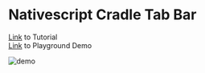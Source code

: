 # Nativescript Cradle Tab Bar

[Link](https://nativescripting.com/posts/cradle-tab-bar-animation-in-nativescript) to Tutorial
<br/>
[Link](https://play.nativescript.org/?template=play-ng&id=xZetHi&v=23) to Playground Demo

![demo](https://github.com/williamjuan027/nativescript-cradleTabBar/blob/master/screenshots/ns-cradletabbar.gif)
